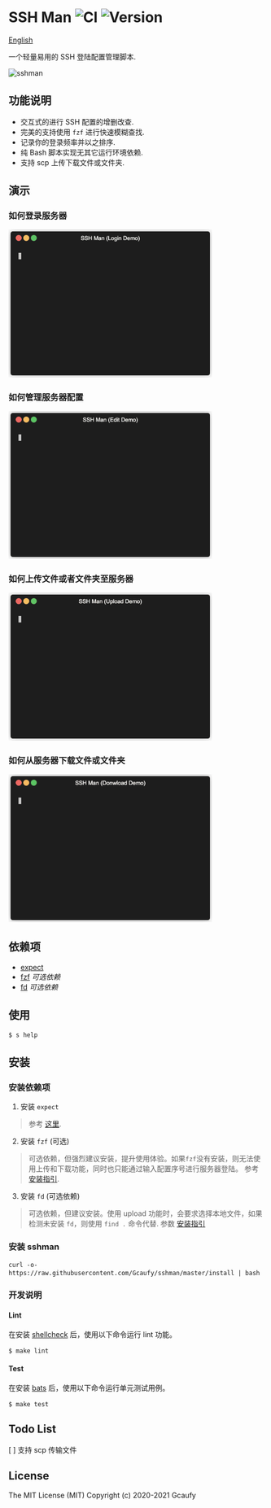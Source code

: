 # SSH Man ![CI](https://github.com/Gcaufy/sshman/workflows/CI/badge.svg?branch=master) ![Version](https://img.shields.io/static/v1?label=VER&message=v1.0.5&color=blue)

[English](README.md)

一个轻量易用的 SSH 登陆配置管理脚本. 

![sshman](https://user-images.githubusercontent.com/2182004/75115010-f7755880-5695-11ea-9850-d135117bb885.gif)

## 功能说明

 * 交互式的进行 SSH 配置的增删改查.
 * 完美的支持使用 `fzf` 进行快速模糊查找.
 * 记录你的登录频率并以之排序.
 * 纯 Bash 脚本实现无其它运行环境依赖.
 * 支持 scp 上传下载文件或文件夹.

## 演示

### 如何登录服务器

<img src="https://raw.githubusercontent.com/Gcaufy/sshman/master/asserts/login.gif" width="400" />

### 如何管理服务器配置

<img src="https://raw.githubusercontent.com/Gcaufy/sshman/master/asserts/edit.gif" width="400" />

### 如何上传文件或者文件夹至服务器

<img src="https://raw.githubusercontent.com/Gcaufy/sshman/master/asserts/upload.gif" width="400" />

### 如何从服务器下载文件或文件夹

<img src="https://raw.githubusercontent.com/Gcaufy/sshman/master/asserts/download.gif" width="400" />

## 依赖项
 * [expect](https://en.wikipedia.org/wiki/Expect)
 * [fzf](https://github.com/junegunn/fzf) *可选依赖*
 * [fd](https://github.com/sharkdp/fd) *可选依赖*

## 使用

```
$ s help
```

## 安装

### 安装依赖项
1. 安装 `expect`
> 参考 [这里](http://www.linuxfromscratch.org/blfs/view/svn/general/expect.html).

2. 安装 `fzf` (可选)
> 可选依赖，但强烈建议安装，提升使用体验。如果`fzf`没有安装，则无法使用上传和下载功能，同时也只能通过输入配置序号进行服务器登陆。
参考 [安装指引](https://github.com/junegunn/fzf#installation).

3. 安装 `fd` (可选依赖)
> 可选依赖，但建议安装。使用 upload 功能时，会要求选择本地文件，如果检测未安装 `fd`，则使用 `find .` 命令代替.
参数 [安装指引](https://github.com/sharkdp/fd#installation)

### 安装 sshman

```shell
curl -o- https://raw.githubusercontent.com/Gcaufy/sshman/master/install | bash
```

### 开发说明

#### Lint

在安装 [shellcheck](https://github.com/koalaman/shellcheck) 后，使用以下命令运行 lint 功能。

```
$ make lint
```

#### Test
在安装 [bats](https://github.com/sstephenson/bats) 后，使用以下命令运行单元测试用例。

```
$ make test
```

## Todo List

[ ] 支持 scp 传输文件

## License

The MIT License (MIT)
Copyright (c) 2020-2021 Gcaufy
